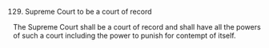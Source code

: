 129. Supreme Court to be a court of record

The Supreme Court shall be a court of record and shall have all the powers of such a court including the power to punish for contempt of itself.

